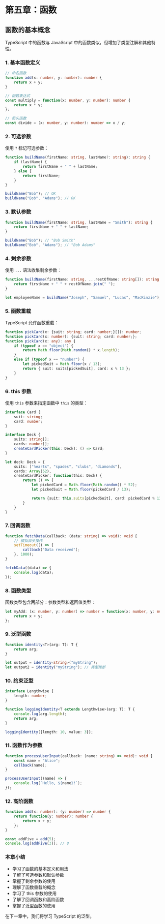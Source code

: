 # 第五章：函数

## 函数的基本概念

TypeScript 中的函数与 JavaScript 中的函数类似，但增加了类型注解和其他特性。

### 1. 基本函数定义

```typescript
// 命名函数
function add(x: number, y: number): number {
    return x + y;
}

// 函数表达式
const multiply = function(x: number, y: number): number {
    return x * y;
};

// 箭头函数
const divide = (x: number, y: number): number => x / y;
```

### 2. 可选参数

使用 `?` 标记可选参数：

```typescript
function buildName(firstName: string, lastName?: string): string {
    if (lastName) {
        return firstName + " " + lastName;
    } else {
        return firstName;
    }
}

buildName("Bob"); // OK
buildName("Bob", "Adams"); // OK
```

### 3. 默认参数

```typescript
function buildName(firstName: string, lastName = "Smith"): string {
    return firstName + " " + lastName;
}

buildName("Bob"); // "Bob Smith"
buildName("Bob", "Adams"); // "Bob Adams"
```

### 4. 剩余参数

使用 `...` 语法收集剩余参数：

```typescript
function buildName(firstName: string, ...restOfName: string[]): string {
    return firstName + " " + restOfName.join(" ");
}

let employeeName = buildName("Joseph", "Samuel", "Lucas", "MacKinzie");
```

### 5. 函数重载

TypeScript 允许函数重载：

```typescript
function pickCard(x: {suit: string; card: number;}[]): number;
function pickCard(x: number): {suit: string; card: number;};
function pickCard(x: any): any {
    if (typeof x == "object") {
        return Math.floor(Math.random() * x.length);
    }
    else if (typeof x == "number") {
        let pickedSuit = Math.floor(x / 13);
        return { suit: suits[pickedSuit], card: x % 13 };
    }
}
```

### 6. this 参数

使用 `this` 参数来指定函数中 `this` 的类型：

```typescript
interface Card {
    suit: string;
    card: number;
}

interface Deck {
    suits: string[];
    cards: number[];
    createCardPicker(this: Deck): () => Card;
}

let deck: Deck = {
    suits: ["hearts", "spades", "clubs", "diamonds"],
    cards: Array(52),
    createCardPicker: function(this: Deck) {
        return () => {
            let pickedCard = Math.floor(Math.random() * 52);
            let pickedSuit = Math.floor(pickedCard / 13);

            return {suit: this.suits[pickedSuit], card: pickedCard % 13};
        }
    }
}
```

### 7. 回调函数

```typescript
function fetchData(callback: (data: string) => void): void {
    // 模拟异步操作
    setTimeout(() => {
        callback("Data received");
    }, 1000);
}

fetchData((data) => {
    console.log(data);
});
```

### 8. 函数类型

函数类型包含两部分：参数类型和返回值类型：

```typescript
let myAdd: (x: number, y: number) => number = function(x: number, y: number): number {
    return x + y;
};
```

### 9. 泛型函数

```typescript
function identity<T>(arg: T): T {
    return arg;
}

let output = identity<string>("myString");
let output2 = identity("myString"); // 类型推断
```

### 10. 约束泛型

```typescript
interface Lengthwise {
    length: number;
}

function loggingIdentity<T extends Lengthwise>(arg: T): T {
    console.log(arg.length);
    return arg;
}

loggingIdentity({length: 10, value: 3});
```

### 11. 函数作为参数

```typescript
function processUserInput(callback: (name: string) => void): void {
    const name = "Alice";
    callback(name);
}

processUserInput((name) => {
    console.log(`Hello, ${name}!`);
});
```

### 12. 高阶函数

```typescript
function add(x: number): (y: number) => number {
    return function(y: number): number {
        return x + y;
    };
}

const addFive = add(5);
console.log(addFive(3)); // 8
```

### 本章小结

- 学习了函数的基本定义和用法
- 了解了可选参数和默认参数
- 掌握了剩余参数的使用
- 理解了函数重载的概念
- 学习了 this 参数的使用
- 了解了回调函数和高阶函数
- 掌握了泛型函数的使用

在下一章中，我们将学习 TypeScript 的泛型。
